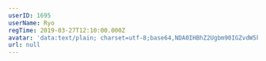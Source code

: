 ```yaml
---
userID: 1695
userName: Ryo
regTime: 2019-03-27T12:10:00.000Z
avatar: 'data:text/plain; charset=utf-8;base64,NDA0IHBhZ2Ugbm90IGZvdW5kCg=='
url: null
---
```




